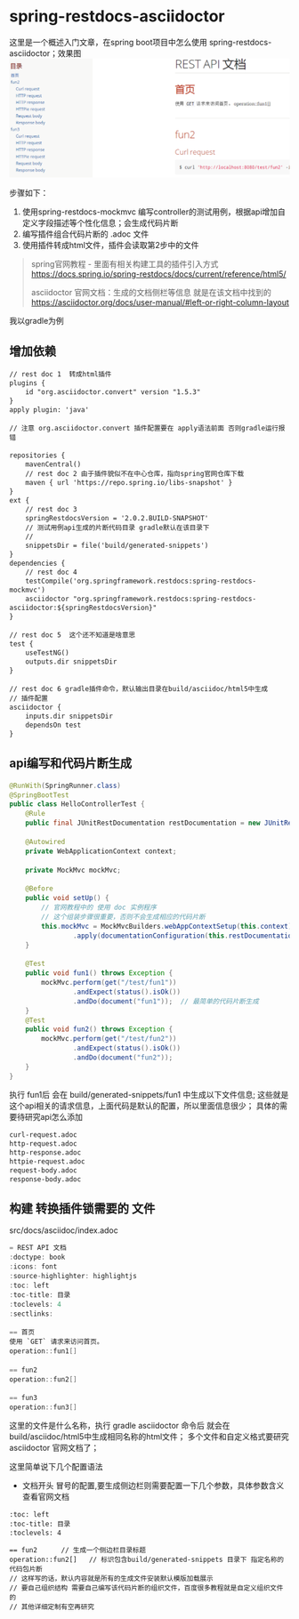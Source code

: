 # spring-restdocs-asciidoctor


这里是一个概述入门文章，在spring boot项目中怎么使用 spring-restdocs-asciidoctor；效果图
![](/assets/image/spring/spring_restdocs_asciidoctor/snipaste_20180719_111106.png)

步骤如下：

1. 使用spring-restdocs-mockmvc 编写controller的测试用例，根据api增加自定义字段描述等个性化信息；会生成代码片断
2. 编写插件组合代码片断的 .adoc 文件
3. 使用插件转成html文件，插件会读取第2步中的文件


> spring官网教程 - 里面有相关构建工具的插件引入方式
> https://docs.spring.io/spring-restdocs/docs/current/reference/html5/
>
> asciidoctor 官网文档：生成的文档侧栏等信息 就是在该文档中找到的
> https://asciidoctor.org/docs/user-manual/#left-or-right-column-layout

我以gradle为例

## 增加依赖
```
// rest doc 1  转成html插件
plugins {
    id "org.asciidoctor.convert" version "1.5.3"
}
apply plugin: 'java'

// 注意 org.asciidoctor.convert 插件配置要在 apply语法前面 否则gradle运行报错

repositories {
    mavenCentral()
    // rest doc 2 由于插件貌似不在中心仓库，指向spring官网仓库下载
    maven { url 'https://repo.spring.io/libs-snapshot' }
}
ext {
    // rest doc 3
    springRestdocsVersion = '2.0.2.BUILD-SNAPSHOT'
    // 测试用例api生成的片断代码目录 gradle默认在该目录下
    //  
    snippetsDir = file('build/generated-snippets')
}
dependencies {
    // rest doc 4
    testCompile('org.springframework.restdocs:spring-restdocs-mockmvc')
    asciidoctor "org.springframework.restdocs:spring-restdocs-asciidoctor:${springRestdocsVersion}"
}

// rest doc 5  这个还不知道是啥意思
test {
    useTestNG()
    outputs.dir snippetsDir
}

// rest doc 6 gradle插件命令，默认输出目录在build/asciidoc/html5中生成
// 插件配置
asciidoctor {
    inputs.dir snippetsDir
    dependsOn test
}
```

## api编写和代码片断生成
```java
@RunWith(SpringRunner.class)
@SpringBootTest
public class HelloControllerTest {
    @Rule
    public final JUnitRestDocumentation restDocumentation = new JUnitRestDocumentation();
    
    @Autowired
    private WebApplicationContext context;

    private MockMvc mockMvc;

    @Before
    public void setUp() {
        // 官网教程中的 使用 doc 实例程序
        // 这个组装步骤很重要，否则不会生成相应的代码片断
        this.mockMvc = MockMvcBuilders.webAppContextSetup(this.context)
                .apply(documentationConfiguration(this.restDocumentation)).build();
    }
    
    @Test
    public void fun1() throws Exception {
        mockMvc.perform(get("/test/fun1"))
                .andExpect(status().isOk())
                .andDo(document("fun1"));  // 最简单的代码片断生成
    }
    @Test
    public void fun2() throws Exception {
        mockMvc.perform(get("/test/fun2"))
                .andExpect(status().isOk())
                .andDo(document("fun2"));
    }
}
```

执行 fun1后 会在  build/generated-snippets/fun1 中生成以下文件信息; 这些就是这个api相关的请求信息，上面代码是默认的配置，所以里面信息很少； 具体的需要待研究api怎么添加

```
curl-request.adoc
http-request.adoc
http-response.adoc
httpie-request.adoc
request-body.adoc
response-body.adoc
```

## 构建 转换插件锁需要的 文件
src/docs/asciidoc/index.adoc

```java
= REST API 文档
:doctype: book
:icons: font
:source-highlighter: highlightjs
:toc: left
:toc-title: 目录
:toclevels: 4
:sectlinks:

== 首页
使用 `GET` 请求来访问首页。
operation::fun1[]

== fun2
operation::fun2[]

== fun3
operation::fun3[]
```

这里的文件是什么名称，执行 gradle asciidoctor 命令后 就会在build/asciidoc/html5中生成相同名称的html文件； 多个文件和自定义格式要研究 asciidoctor 官网文档了；

这里简单说下几个配置语法

* 文档开头 冒号的配置,要生成侧边栏则需要配置一下几个参数，具体参数含义查看官网文档
```
:toc: left
:toc-title: 目录
:toclevels: 4
```
```
== fun2      // 生成一个侧边栏目录标题
operation::fun2[]   // 标识包含build/generated-snippets 目录下 指定名称的 代码包片断
// 这样写的话，默认内容就是所有的生成文件安装默认模版加载展示
// 要自己组织结构 需要自己编写该代码片断的组织文件，百度很多教程就是自定义组织文件的
// 其他详细定制有空再研究
```
